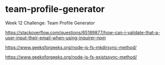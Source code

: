 # team-profile-generator
Week 12 Challenge: Team Profile Generator 



https://stackoverflow.com/questions/65189877/how-can-i-validate-that-a-user-input-their-email-when-using-inquirer-npm

https://www.geeksforgeeks.org/node-js-fs-mkdirsync-method/

https://www.geeksforgeeks.org/node-js-fs-existssync-method/

